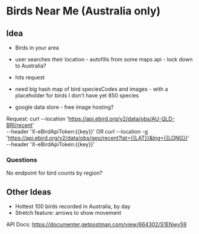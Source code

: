 # Birds Near Me (Australia only)

## Idea

- Birds in your area
- user searches their location - autofills from some maps api - lock down to Australia?
- hits request

- need big hash map of bird speciesCodes and images - with a placeholder for birds I don't have yet 850 species
- google data store - free image hosting?

Request: curl --location 'https://api.ebird.org/v2/data/obs/AU-QLD-BRI/recent' \
--header 'X-eBirdApiToken:{{key}}' OR curl --location -g 'https://api.ebird.org/v2/data/obs/geo/recent?lat={{LAT}}&lng={{LONG}}' \
--header 'X-eBirdApiToken:{{key}}'

### Questions

No endpoint for bird counts by region?

## Other Ideas

- Hottest 100 birds recorded in Australia, by day
- Stretch feature: arrows to show movement

API Docs: https://documenter.getpostman.com/view/664302/S1ENwy59
